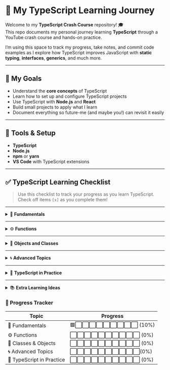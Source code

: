 # 🚀 My TypeScript Learning Journey

Welcome to my **TypeScript Crash Course** repository! 🎓  
This repo documents my personal journey learning **TypeScript** through a YouTube crash course and hands-on practice.  

I’m using this space to track my progress, take notes, and commit code examples as I explore how TypeScript improves JavaScript with **static typing**, **interfaces**, **generics**, and much more.

---

## 🎯 My Goals

- Understand the **core concepts** of TypeScript  
- Learn how to set up and configure TypeScript projects  
- Use TypeScript with **Node.js** and **React**  
- Build small projects to apply what I learn  
- Document everything so future-me (and maybe you!) can revisit it easily

---

## 🧰 Tools & Setup

- **TypeScript**
- **Node.js**
- **npm** or **yarn**
- **VS Code** with TypeScript extensions 

---


## ✅ TypeScript Learning Checklist

> Use this checklist to track your progress as you learn TypeScript.  
> Check off items `[x]` as you complete them!

---

<details>
<summary>🧩 <strong>Fundamentals</strong></summary>

- [x] What is TypeScript and why use it?
- [x] Installing and configuring (`tsc`, `tsconfig.json`)
- [x] Basic types — `string`, `number`, `boolean`, `any`, `unknown`, `void`, `never`
- [ ] Arrays and Tuples
- [ ] Enums
- [ ] Type inference
- [ ] Type aliases and interfaces
- [ ] Union and intersection types
- [ ] Type assertions and narrowing

</details>

---

<details>
<summary>⚙️ <strong>Functions</strong></summary>

- [ ] Function types and return types
- [ ] Optional and default parameters
- [ ] Rest parameters
- [ ] Function overloading

</details>

---

<details>
<summary>🧱 <strong>Objects and Classes</strong></summary>

- [ ] Object types and interface extensions
- [ ] Classes, constructors, and access modifiers (`public`, `private`, `protected`)
- [ ] Getters and setters
- [ ] Inheritance and abstract classes

</details>

---

<details>
<summary>🌀 <strong>Advanced Topics</strong></summary>

- [ ] Generics (`<T>`)
- [ ] Utility types (`Partial`, `Pick`, `Omit`, etc.)
- [ ] Modules and namespaces
- [ ] Decorators (optional / advanced)
- [ ] Type declaration files (`.d.ts`)

</details>

---

<details>
<summary>🧩 <strong>TypeScript in Practice</strong></summary>

- [ ] Setting up a TypeScript project with Node.js
- [ ] Using TypeScript with Express
- [ ] Using TypeScript with React
- [ ] Working with third-party type definitions (`@types/*`)
- [ ] Debugging TypeScript code
- [ ] Compiling and building for production

</details>

---

<details>
<summary>📚 <strong>Extra Learning Ideas</strong></summary>

- [ ] Build a simple CLI tool using TypeScript
- [ ] Convert a small JS project to TypeScript
- [ ] Use TypeScript with a frontend framework (React, Vue, or Svelte)
- [ ] Learn about ESLint + Prettier integration
- [ ] Explore TypeScript 5+ new features

</details>

### 🎯 Progress Tracker

| Topic | Progress |
|--------|-----------|
| 🧩 Fundamentals | 🟩⬜⬜⬜⬜⬜⬜⬜⬜⬜ (10%) |
| ⚙️ Functions | ⬜⬜⬜⬜⬜⬜⬜⬜⬜⬜ (0%) |
| 🧱 Classes & Objects | ⬜⬜⬜⬜⬜⬜⬜⬜⬜⬜ (0%) |
| 🌀 Advanced Topics | ⬜⬜⬜⬜⬜⬜⬜⬜⬜⬜(0%) |
| 🧩 TypeScript in Practice | ⬜⬜⬜⬜⬜⬜⬜⬜⬜⬜ (0%) |



